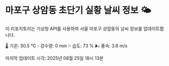 
# 마포구 상암동 초단기 실황 날씨 정보 🌤️

이 리포지토리는 기상청 API를 사용하여 서울 마포구 상암동의 날씨 정보를 업데이트합니다. 

🌡️ 기온: 30.5 ℃
💧 강수량: 0 mm
💦 습도: 73 %
🌬️ 풍속: 3.6 m/s

마지막 업데이트 시각: 2025년 08월 25일 18시 13분    
